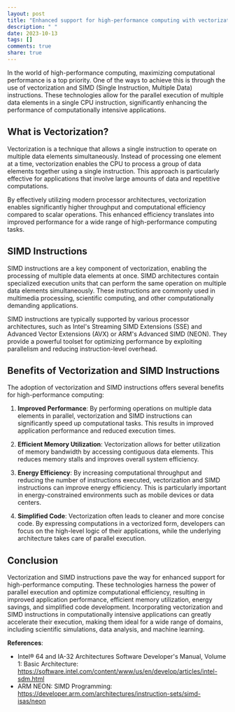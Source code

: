 ```yaml
---
layout: post
title: "Enhanced support for high-performance computing with vectorization and SIMD instructions"
description: " "
date: 2023-10-13
tags: []
comments: true
share: true
---
```


In the world of high-performance computing, maximizing computational performance is a top priority. One of the ways to achieve this is through the use of vectorization and SIMD (Single Instruction, Multiple Data) instructions. These technologies allow for the parallel execution of multiple data elements in a single CPU instruction, significantly enhancing the performance of computationally intensive applications.

## What is Vectorization?

Vectorization is a technique that allows a single instruction to operate on multiple data elements simultaneously. Instead of processing one element at a time, vectorization enables the CPU to process a group of data elements together using a single instruction. This approach is particularly effective for applications that involve large amounts of data and repetitive computations.

By effectively utilizing modern processor architectures, vectorization enables significantly higher throughput and computational efficiency compared to scalar operations. This enhanced efficiency translates into improved performance for a wide range of high-performance computing tasks.

## SIMD Instructions

SIMD instructions are a key component of vectorization, enabling the processing of multiple data elements at once. SIMD architectures contain specialized execution units that can perform the same operation on multiple data elements simultaneously. These instructions are commonly used in multimedia processing, scientific computing, and other computationally demanding applications.

SIMD instructions are typically supported by various processor architectures, such as Intel's Streaming SIMD Extensions (SSE) and Advanced Vector Extensions (AVX) or ARM's Advanced SIMD (NEON). They provide a powerful toolset for optimizing performance by exploiting parallelism and reducing instruction-level overhead.

## Benefits of Vectorization and SIMD Instructions

The adoption of vectorization and SIMD instructions offers several benefits for high-performance computing:

1. **Improved Performance**: By performing operations on multiple data elements in parallel, vectorization and SIMD instructions can significantly speed up computational tasks. This results in improved application performance and reduced execution times.

2. **Efficient Memory Utilization**: Vectorization allows for better utilization of memory bandwidth by accessing contiguous data elements. This reduces memory stalls and improves overall system efficiency.

3. **Energy Efficiency**: By increasing computational throughput and reducing the number of instructions executed, vectorization and SIMD instructions can improve energy efficiency. This is particularly important in energy-constrained environments such as mobile devices or data centers.

4. **Simplified Code**: Vectorization often leads to cleaner and more concise code. By expressing computations in a vectorized form, developers can focus on the high-level logic of their applications, while the underlying architecture takes care of parallel execution.

## Conclusion

Vectorization and SIMD instructions pave the way for enhanced support for high-performance computing. These technologies harness the power of parallel execution and optimize computational efficiency, resulting in improved application performance, efficient memory utilization, energy savings, and simplified code development. Incorporating vectorization and SIMD instructions in computationally intensive applications can greatly accelerate their execution, making them ideal for a wide range of domains, including scientific simulations, data analysis, and machine learning.

**References**:
- Intel® 64 and IA-32 Architectures Software Developer's Manual, Volume 1: Basic Architecture: https://software.intel.com/content/www/us/en/develop/articles/intel-sdm.html
- ARM NEON: SIMD Programming: https://developer.arm.com/architectures/instruction-sets/simd-isas/neon